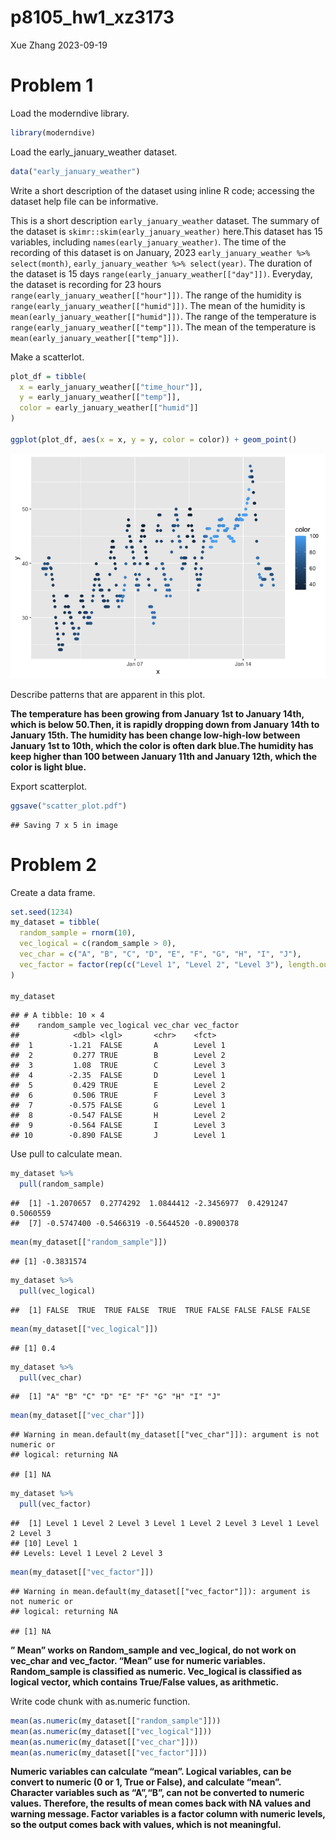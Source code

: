 p8105_hw1_xz3173
================
Xue Zhang
2023-09-19

# Problem 1

Load the moderndive library.

``` r
library(moderndive)
```

Load the early_january_weather dataset.

``` r
data("early_january_weather")
```

Write a short description of the dataset using inline R code; accessing
the dataset help file can be informative.

This is a short description `early_january_weather` dataset. The summary
of the dataset is `skimr::skim(early_january_weather)` here.This dataset
has 15 variables, including `names(early_january_weather)`. The time of
the recording of this dataset is on January, 2023
`early_january_weather %>% select(month)`,
`early_january_weather %>% select(year)`. The duration of the dataset is
15 days `range(early_january_weather[["day"]])`. Everyday, the dataset
is recording for 23 hours `range(early_january_weather[["hour"]])`. The
range of the humidity is `range(early_january_weather[["humid"]])`. The
mean of the humidity is `mean(early_january_weather[["humid"]])`. The
range of the temperature is `range(early_january_weather[["temp"]])`.
The mean of the temperature is `mean(early_january_weather[["temp"]])`.

Make a scatterlot.

``` r
plot_df = tibble(
  x = early_january_weather[["time_hour"]],
  y = early_january_weather[["temp"]],
  color = early_january_weather[["humid"]]
)

ggplot(plot_df, aes(x = x, y = y, color = color)) + geom_point()
```

![](p8105_hw1_xz3173_files/figure-gfm/unnamed-chunk-3-1.png)<!-- -->

Describe patterns that are apparent in this plot.

**The temperature has been growing from January 1st to January 14th,
which is below 50.Then, it is rapidly dropping down from January 14th to
January 15th. The humidity has been change low-high-low between January
1st to 10th, which the color is often dark blue.The humidity has keep
higher than 100 between January 11th and January 12th, which the color
is light blue.**

Export scatterplot.

``` r
ggsave("scatter_plot.pdf")
```

    ## Saving 7 x 5 in image

# Problem 2

Create a data frame.

``` r
set.seed(1234)
my_dataset = tibble(
  random_sample = rnorm(10),
  vec_logical = c(random_sample > 0),
  vec_char = c("A", "B", "C", "D", "E", "F", "G", "H", "I", "J"),
  vec_factor = factor(rep(c("Level 1", "Level 2", "Level 3"), length.out = 10))
)

my_dataset
```

    ## # A tibble: 10 × 4
    ##    random_sample vec_logical vec_char vec_factor
    ##            <dbl> <lgl>       <chr>    <fct>     
    ##  1        -1.21  FALSE       A        Level 1   
    ##  2         0.277 TRUE        B        Level 2   
    ##  3         1.08  TRUE        C        Level 3   
    ##  4        -2.35  FALSE       D        Level 1   
    ##  5         0.429 TRUE        E        Level 2   
    ##  6         0.506 TRUE        F        Level 3   
    ##  7        -0.575 FALSE       G        Level 1   
    ##  8        -0.547 FALSE       H        Level 2   
    ##  9        -0.564 FALSE       I        Level 3   
    ## 10        -0.890 FALSE       J        Level 1

Use pull to calculate mean.

``` r
my_dataset %>%
  pull(random_sample)
```

    ##  [1] -1.2070657  0.2774292  1.0844412 -2.3456977  0.4291247  0.5060559
    ##  [7] -0.5747400 -0.5466319 -0.5644520 -0.8900378

``` r
mean(my_dataset[["random_sample"]])
```

    ## [1] -0.3831574

``` r
my_dataset %>%
  pull(vec_logical)
```

    ##  [1] FALSE  TRUE  TRUE FALSE  TRUE  TRUE FALSE FALSE FALSE FALSE

``` r
mean(my_dataset[["vec_logical"]])
```

    ## [1] 0.4

``` r
my_dataset %>%
  pull(vec_char)
```

    ##  [1] "A" "B" "C" "D" "E" "F" "G" "H" "I" "J"

``` r
mean(my_dataset[["vec_char"]])
```

    ## Warning in mean.default(my_dataset[["vec_char"]]): argument is not numeric or
    ## logical: returning NA

    ## [1] NA

``` r
my_dataset %>%
  pull(vec_factor)
```

    ##  [1] Level 1 Level 2 Level 3 Level 1 Level 2 Level 3 Level 1 Level 2 Level 3
    ## [10] Level 1
    ## Levels: Level 1 Level 2 Level 3

``` r
mean(my_dataset[["vec_factor"]])
```

    ## Warning in mean.default(my_dataset[["vec_factor"]]): argument is not numeric or
    ## logical: returning NA

    ## [1] NA

**” Mean” works on Random_sample and vec_logical, do not work on
vec_char and vec_factor. “Mean” use for numeric variables. Random_sample
is classified as numeric. Vec_logical is classified as logical vector,
which contains True/False values, as arithmetic.**

Write code chunk with as.numeric function.

``` r
mean(as.numeric(my_dataset[["random_sample"]]))
mean(as.numeric(my_dataset[["vec_logical"]]))
mean(as.numeric(my_dataset[["vec_char"]]))
mean(as.numeric(my_dataset[["vec_factor"]]))
```

**Numeric variables can calculate “mean”. Logical variables, can be
convert to numeric (0 or 1, True or False), and calculate “mean”.
Character variables such as “A”,“B”, can not be converted to numeric
values. Therefore, the results of mean comes back with NA values and
warning message. Factor variables is a factor column with numeric
levels, so the output comes back with values, which is not meaningful.**
